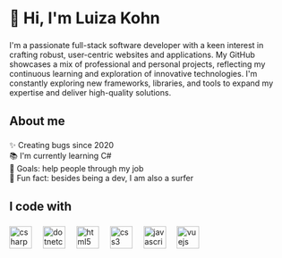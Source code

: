 <h1 align="left">👋 Hi, I'm Luiza Kohn</h1>

###

<p align="left">I'm a passionate full-stack software developer with a keen interest in crafting robust, user-centric websites and applications. My GitHub showcases a mix of professional and personal projects, reflecting my continuous learning and exploration of innovative technologies. I'm constantly exploring new frameworks, libraries, and tools to expand my expertise and deliver high-quality solutions.</p>

###

<h2 align="left">About me</h2>

###

<p align="left">✨ Creating bugs since 2020<br>📚 I'm currently learning C#<br>🎯 Goals: help people through my job<br>🎲 Fun fact: besides being a dev, I am also a surfer</p>

###

<h2 align="left">I code with</h2>

###

<div align="left">
  <img src="https://cdn.jsdelivr.net/gh/devicons/devicon/icons/csharp/csharp-original.svg" height="40" alt="csharp logo"  />
  <img width="12" />
  <img src="https://cdn.jsdelivr.net/gh/devicons/devicon/icons/dotnetcore/dotnetcore-original.svg" height="40" alt="dotnetcore logo"  />
  <img width="12" />
  <img src="https://cdn.jsdelivr.net/gh/devicons/devicon/icons/html5/html5-original.svg" height="40" alt="html5 logo"  />
  <img width="12" />
  <img src="https://cdn.jsdelivr.net/gh/devicons/devicon/icons/css3/css3-original.svg" height="40" alt="css3 logo"  />
  <img width="12" />
  <img src="https://cdn.jsdelivr.net/gh/devicons/devicon/icons/javascript/javascript-original.svg" height="40" alt="javascript logo"  />
  <img width="12" />
  <img src="https://cdn.jsdelivr.net/gh/devicons/devicon/icons/vuejs/vuejs-original.svg" height="40" alt="vuejs logo"  />
</div>


